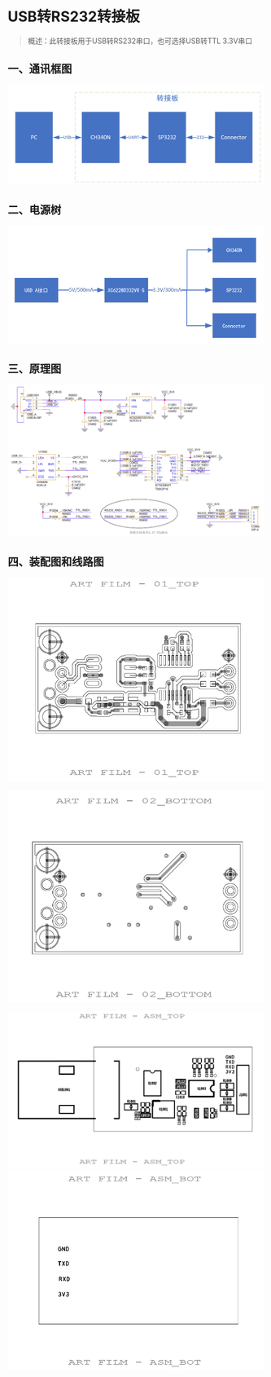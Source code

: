 # USB转RS232转接板

> 概述：此转接板用于USB转RS232串口，也可选择USB转TTL 3.3V串口

## 一、通讯框图

![1733602883135](assets/1733602883135.png)

## 二、电源树

![1733603331227](assets/1733603331227.png)

## 三、原理图

![1733603356504](assets/1733603356504.png)

## 四、装配图和线路图

![1733603423649](assets/1733603423649.png)

![1733603437339](assets/1733603437339.png)

![1733603468599](assets/1733603468599.png)![1733603486138](assets/1733603486138.png)